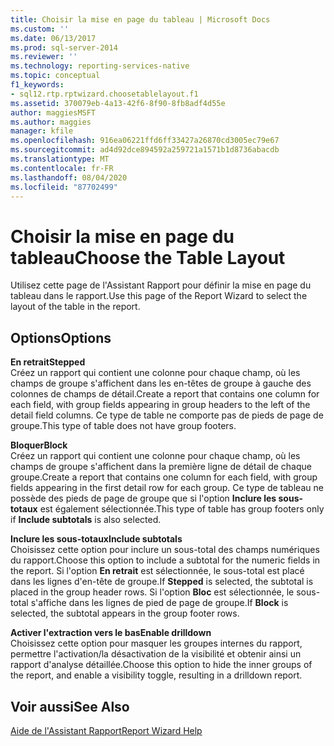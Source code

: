 ```yaml
---
title: Choisir la mise en page du tableau | Microsoft Docs
ms.custom: ''
ms.date: 06/13/2017
ms.prod: sql-server-2014
ms.reviewer: ''
ms.technology: reporting-services-native
ms.topic: conceptual
f1_keywords:
- sql12.rtp.rptwizard.choosetablelayout.f1
ms.assetid: 370079eb-4a13-42f6-8f90-8fb8adf4d55e
author: maggiesMSFT
ms.author: maggies
manager: kfile
ms.openlocfilehash: 916ea06221ffd6ff33427a26870cd3005ec79e67
ms.sourcegitcommit: ad4d92dce894592a259721a1571b1d8736abacdb
ms.translationtype: MT
ms.contentlocale: fr-FR
ms.lasthandoff: 08/04/2020
ms.locfileid: "87702499"
---
```

# <a name="choose-the-table-layout"></a><span data-ttu-id="11de4-102">Choisir la mise en page du tableau</span><span class="sxs-lookup"><span data-stu-id="11de4-102">Choose the Table Layout</span></span>
  <span data-ttu-id="11de4-103">Utilisez cette page de l'Assistant Rapport pour définir la mise en page du tableau dans le rapport.</span><span class="sxs-lookup"><span data-stu-id="11de4-103">Use this page of the Report Wizard to select the layout of the table in the report.</span></span>  
  
## <a name="options"></a><span data-ttu-id="11de4-104">Options</span><span class="sxs-lookup"><span data-stu-id="11de4-104">Options</span></span>  
 <span data-ttu-id="11de4-105">**En retrait**</span><span class="sxs-lookup"><span data-stu-id="11de4-105">**Stepped**</span></span>  
 <span data-ttu-id="11de4-106">Créez un rapport qui contient une colonne pour chaque champ, où les champs de groupe s'affichent dans les en-têtes de groupe à gauche des colonnes de champs de détail.</span><span class="sxs-lookup"><span data-stu-id="11de4-106">Create a report that contains one column for each field, with group fields appearing in group headers to the left of the detail field columns.</span></span> <span data-ttu-id="11de4-107">Ce type de table ne comporte pas de pieds de page de groupe.</span><span class="sxs-lookup"><span data-stu-id="11de4-107">This type of table does not have group footers.</span></span>  
  
 <span data-ttu-id="11de4-108">**Bloquer**</span><span class="sxs-lookup"><span data-stu-id="11de4-108">**Block**</span></span>  
 <span data-ttu-id="11de4-109">Créez un rapport qui contient une colonne pour chaque champ, où les champs de groupe s'affichent dans la première ligne de détail de chaque groupe.</span><span class="sxs-lookup"><span data-stu-id="11de4-109">Create a report that contains one column for each field, with group fields appearing in the first detail row for each group.</span></span> <span data-ttu-id="11de4-110">Ce type de tableau ne possède des pieds de page de groupe que si l'option **Inclure les sous-totaux** est également sélectionnée.</span><span class="sxs-lookup"><span data-stu-id="11de4-110">This type of table has group footers only if **Include subtotals** is also selected.</span></span>  
  
 <span data-ttu-id="11de4-111">**Inclure les sous-totaux**</span><span class="sxs-lookup"><span data-stu-id="11de4-111">**Include subtotals**</span></span>  
 <span data-ttu-id="11de4-112">Choisissez cette option pour inclure un sous-total des champs numériques du rapport.</span><span class="sxs-lookup"><span data-stu-id="11de4-112">Choose this option to include a subtotal for the numeric fields in the report.</span></span> <span data-ttu-id="11de4-113">Si l'option **En retrait** est sélectionnée, le sous-total est placé dans les lignes d'en-tête de groupe.</span><span class="sxs-lookup"><span data-stu-id="11de4-113">If **Stepped** is selected, the subtotal is placed in the group header rows.</span></span> <span data-ttu-id="11de4-114">Si l'option **Bloc** est sélectionnée, le sous-total s'affiche dans les lignes de pied de page de groupe.</span><span class="sxs-lookup"><span data-stu-id="11de4-114">If **Block** is selected, the subtotal appears in the group footer rows.</span></span>  
  
 <span data-ttu-id="11de4-115">**Activer l'extraction vers le bas**</span><span class="sxs-lookup"><span data-stu-id="11de4-115">**Enable drilldown**</span></span>  
 <span data-ttu-id="11de4-116">Choisissez cette option pour masquer les groupes internes du rapport, permettre l'activation/la désactivation de la visibilité et obtenir ainsi un rapport d'analyse détaillée.</span><span class="sxs-lookup"><span data-stu-id="11de4-116">Choose this option to hide the inner groups of the report, and enable a visibility toggle, resulting in a drilldown report.</span></span>  
  
## <a name="see-also"></a><span data-ttu-id="11de4-117">Voir aussi</span><span class="sxs-lookup"><span data-stu-id="11de4-117">See Also</span></span>  
 [<span data-ttu-id="11de4-118">Aide de l'Assistant Rapport</span><span class="sxs-lookup"><span data-stu-id="11de4-118">Report Wizard Help</span></span>](../../2014/reporting-services/report-wizard-help.md)  
  
  
